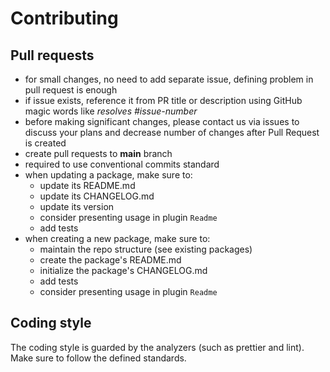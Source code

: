 # Contributing

## Pull requests

- for small changes, no need to add separate issue, defining problem in pull request is enough
- if issue exists, reference it from PR title or description using GitHub magic words like _resolves #issue-number_
- before making significant changes, please contact us via issues to discuss your plans and decrease number of changes after Pull Request is created
- create pull requests to **main** branch
- required to use conventional commits standard
- when updating a package, make sure to:
  - update its README.md
  - update its CHANGELOG.md
  - update its version
  - consider presenting usage in plugin `Readme`
  - add tests
- when creating a new package, make sure to:
  - maintain the repo structure (see existing packages)
  - create the package's README.md
  - initialize the package's CHANGELOG.md
  - add tests
  - consider presenting usage in plugin `Readme`

## Coding style

The coding style is guarded by the analyzers (such as prettier and lint).
Make sure to follow the defined standards.
